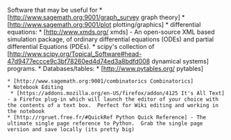 Software that may be useful  for
    * [http://www.sagemath.org:9001/graph_survey graph theory]
    * [http://www.sagemath.org:9001/plot plotting/graphics]
    * differential equations:
      * [http://www.xmds.org/ xmds] - An open-source XML based simulation package, of ordinary differential equations (ODEs) and partial differential Equations (PDEs).
      * scipy's collection of [http://www.scipy.org/Topical_Software#head-47d9477eccce9c3bf78260ed4d74ed3a8bdfd008 dynamical systems] programs.
    * Databases/tables:
      * [http://www.pytables.org/ pytables]

    * [http://www.sagemath.org:9001/combinatorics Combinatorics]
    * Notebook Editing
     * [https://addons.mozilla.org/en-US/firefox/addon/4125 It's All Text] - a Firefox plug-in which will launch the editor of your choice with the contents of a text box.  Perfect for Wiki editing and working in the notebook
    * [http://rgruet.free.fr/#QuickRef Python Quick Reference] - The ultimate single page reference to Python.  Grab the single page version and save locally (its pretty big)
